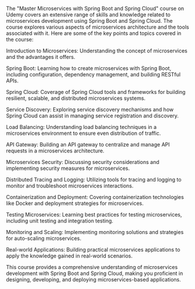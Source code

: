 The "Master Microservices with Spring Boot and Spring Cloud" course on Udemy covers an extensive range of skills and knowledge related to microservices development using Spring Boot and Spring Cloud. The course explores various aspects of microservices architecture and the tools associated with it. Here are some of the key points and topics covered in the course:

Introduction to Microservices: Understanding the concept of microservices and the advantages it offers.

Spring Boot: Learning how to create microservices with Spring Boot, including configuration, dependency management, and building RESTful APIs.

Spring Cloud: Coverage of Spring Cloud tools and frameworks for building resilient, scalable, and distributed microservices systems.

Service Discovery: Exploring service discovery mechanisms and how Spring Cloud can assist in managing service registration and discovery.

Load Balancing: Understanding load balancing techniques in a microservices environment to ensure even distribution of traffic.

API Gateway: Building an API gateway to centralize and manage API requests in a microservices architecture.

Microservices Security: Discussing security considerations and implementing security measures for microservices.

Distributed Tracing and Logging: Utilizing tools for tracing and logging to monitor and troubleshoot microservices interactions.

Containerization and Deployment: Covering containerization technologies like Docker and deployment strategies for microservices.

Testing Microservices: Learning best practices for testing microservices, including unit testing and integration testing.

Monitoring and Scaling: Implementing monitoring solutions and strategies for auto-scaling microservices.

Real-world Applications: Building practical microservices applications to apply the knowledge gained in real-world scenarios.

This course provides a comprehensive understanding of microservices development with Spring Boot and Spring Cloud, making you proficient in designing, developing, and deploying microservices-based applications.
